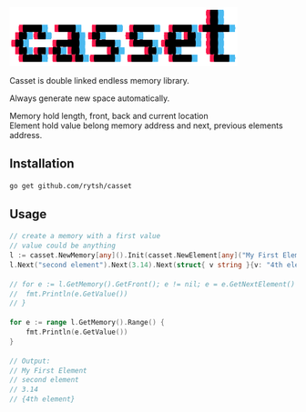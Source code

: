 <img src="_assets/casset.png" alt="casset_logo" width="400"/>

Casset is double linked endless memory library.

Always generate new space automatically.

Memory hold length, front, back and current location  
Element hold value belong memory address and next, previous elements address.

## Installation

```sh
go get github.com/rytsh/casset
```

## Usage

```go
// create a memory with a first value
// value could be anything
l := casset.NewMemory[any]().Init(casset.NewElement[any]("My First Element")).GetFront()
l.Next("second element").Next(3.14).Next(struct{ v string }{v: "4th element"})

// for e := l.GetMemory().GetFront(); e != nil; e = e.GetNextElement() {
// 	fmt.Println(e.GetValue())
// }

for e := range l.GetMemory().Range() {
    fmt.Println(e.GetValue())
}

// Output:
// My First Element
// second element
// 3.14
// {4th element}
```
